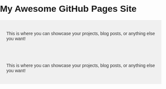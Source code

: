 # My Awesome GitHub Pages Site

<div>
  <p>This is where you can showcase your projects, blog posts, or anything else you want!</p>
</div>

<style>
  body {
    font-family: Arial, sans-serif;
    margin: 0;
    padding: 0;
  }

  div {
    background-color: #f0f0f0;
    padding: 20px;
  }

  p {
    color: #333;
  }
</style>

<div>
  <p>This is where you can showcase your projects, blog posts, or anything else you want!</p>
</div>
